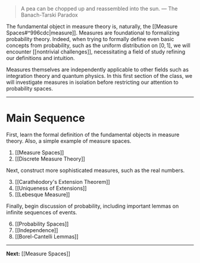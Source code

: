 > A pea can be chopped up and reassembled into the sun.
> — The Banach-Tarski Paradox

The fundamental object in measure theory is, naturally, the [[Measure Spaces#^996cdc|measure]]. Measures are foundational to formalizing probability theory. Indeed, when trying to formally define even basic concepts from probability, such as the uniform distribution on $[0,1]$, we will encounter [[nontrivial challenges]], necessitating a field of study refining our definitions and intuition.

Measures themselves are independently applicable to other fields such as integration theory and quantum physics. In this first section of the class, we will investigate measures in isolation before restricting our attention to probability spaces.

---
# Main Sequence

First, learn the formal definition of the fundamental objects in measure theory. Also, a simple example of measure spaces.

1. [[Measure Spaces]]
2. [[Discrete Measure Theory]]

Next, construct more sophisticated measures, such as the real numbers. 

3. [[Carathéodory's Extension Theorem]]
4. [[Uniqueness of Extensions]]
5. [[Lebesque Measure]]

Finally, begin discussion of probability, including important lemmas on infinite sequences of events.

6. [[Probability Spaces]]
7. [[Independence]]
8. [[Borel-Cantelli Lemmas]]

---

**Next:** [[Measure Spaces]]

